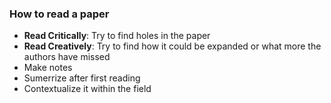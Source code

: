 ### How to read a paper
* **Read Critically**: Try to find holes in the paper
* **Read Creatively**: Try to find how it could be expanded or what more the authors have missed
* Make notes
* Sumerrize after first reading
* Contextualize it within the field